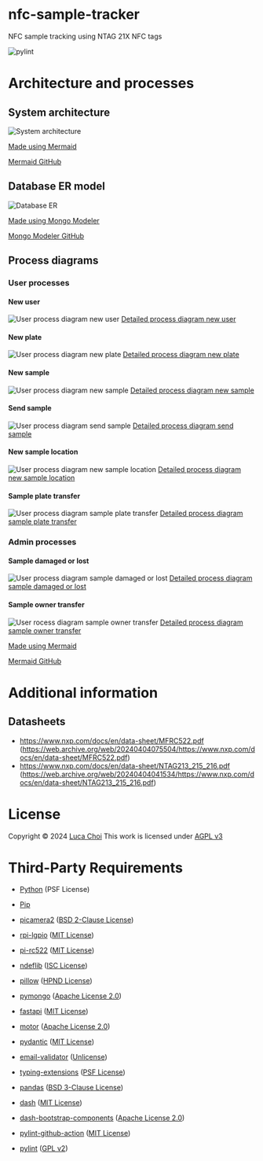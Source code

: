 # nfc-sample-tracker

NFC sample tracking using NTAG 21X NFC tags

![pylint](https://img.shields.io/badge/PyLint-9.36-yellow?logo=python&logoColor=white)


# Architecture and processes
## System architecture

![System architecture](readme/architecture.svg)

[Made using Mermaid](https://mermaid.js.org/)

[Mermaid GitHub](https://github.com/mermaid-js/mermaid)



## Database ER model

![Database ER](readme/dbdiagram.svg)

[Made using Mongo Modeler](https://www.mongomodeler.com/)

[Mongo Modeler GitHub](https://github.com/Lemoncode/mongo-modeler)



## Process diagrams
### User processes
#### New user
![User process diagram new user](readme/user_process_diagram_newuser.svg)
[Detailed process diagram new user](readme/process_diagram_newuser.svg)

#### New plate
![User process diagram new plate](readme/user_process_diagram_newplate.svg)
[Detailed process diagram new plate](readme/process_diagram_newplate.svg)

#### New sample
![User process diagram new sample](readme/user_process_diagram_newsample.svg)
[Detailed process diagram new sample](readme/process_diagram_newsample.svg)

#### Send sample
![User process diagram send sample](readme/user_process_diagram_sendsample.svg)
[Detailed process diagram send sample](readme/process_diagram_sendsample.svg)

#### New sample location
![User process diagram new sample location](readme/user_process_diagram_newsamplelocation.svg)
[Detailed process diagram new sample location](readme/process_diagram_newsamplelocation.svg)

#### Sample plate transfer
![User process diagram sample plate transfer](readme/user_process_diagram_sampleplatetransfer.svg)
[Detailed process diagram sample plate transfer](readme/process_diagram_sampleplatetransfer.svg)



### Admin processes
#### Sample damaged or lost
![User process diagram sample damaged or lost](readme/user_process_diagram_sampledamagedlost.svg)
[Detailed process diagram sample damaged or lost](readme/process_diagram_sampledamagedlost.svg)

#### Sample owner transfer
![User rocess diagram sample owner transfer](readme/user_process_diagram_ownertransfer.svg)
[Detailed process diagram sample owner transfer](readme/process_diagram_ownertransfer.svg)



[Made using Mermaid](https://mermaid.js.org/)

[Mermaid GitHub](https://github.com/mermaid-js/mermaid)



# Additional information
## Datasheets

- https://www.nxp.com/docs/en/data-sheet/MFRC522.pdf (https://web.archive.org/web/20240404075504/https://www.nxp.com/docs/en/data-sheet/MFRC522.pdf)
- https://www.nxp.com/docs/en/data-sheet/NTAG213_215_216.pdf (https://web.archive.org/web/20240404041534/https://www.nxp.com/docs/en/data-sheet/NTAG213_215_216.pdf)

# License

Copyright © 2024 [Luca Choi](https://www.github.com/lucasmchoi)
This work is licensed under [AGPL v3](/LICENSE)

# Third-Party Requirements

- [Python](https://www.python.org) (PSF License)
- [Pip](https://pypi.org/)

- [picamera2](https://github.com/RaspberryPi/picamera2) ([BSD 2-Clause License](LICENSES/picamera2-LICENSE.txt))
- [rpi-lgpio](https://github.com/waveform80/rpi-lgpio) ([MIT License](LICENSES/rpi-lgpio-LICENSE.txt))
- [pi-rc522](https://github.com/kevinvalk/pi-rc522) ([MIT License](LICENSES/pi-rc522-LICENSE.txt))
- [ndeflib](https://github.com/nfcpy/ndeflib) ([ISC License](LICENSES/ndeflib-LICENSE.txt))
- [pillow](https://github.com/python-pillow/Pillow) ([HPND License](LICENSES/pillow-LICENSE.txt))
- [pymongo](https://github.com/mongodb/mongo-python-driver) ([Apache License 2.0](LICENSES/pymongo-LICENSE.txt))
- [fastapi](https://github.com/tiangolo/fastapi) ([MIT License](LICENSES/fastapi-LICENSE.txt))
- [motor](https://github.com/mongodb/motor) ([Apache License 2.0](LICENSES/motor-LICENSE.txt))
- [pydantic](https://github.com/pydantic/pydantic) ([MIT License](LICENSES/pydantic-LICENSE.txt))
- [email-validator](https://github.com/JoshData/python-email-validator) ([Unlicense](LICENSES/email-validator-LICENSE.txt))
- [typing-extensions](https://github.com/python/typing_extensions) ([PSF License](LICENSES/typing-extensions-LICENSE.txt))
- [pandas](https://github.com/pandas-dev/pandas) ([BSD 3-Clause License](LICENSES/pandas-LICENSE.txt))
- [dash](https://github.com/plotly/dash) ([MIT License](LICENSES/dash-LICENSE.txt))
- [dash-bootstrap-components](https://github.com/facultyai/dash-bootstrap-components/) ([Apache License 2.0](LICENSES/dash-bootstrap-components-LICENSE.txt))

- [pylint-github-action](https://github.com/Silleellie/pylint-github-action) ([MIT License](LICENSES/pylint-github-action-LICENSE.txt))
- [pylint](https://github.com/pylint-dev/pylint) ([GPL v2](LICENSES/pylint-LICENSE.txt))
